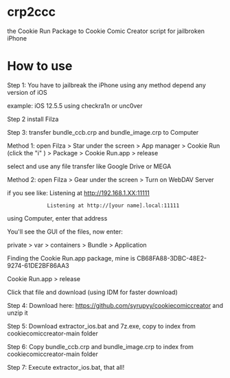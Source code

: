 # crp2ccc
the Cookie Run Package to Cookie Comic Creator script for jailbroken iPhone

# How to use
Step 1: You have to jailbreak the iPhone using any method depend any version of iOS

example: iOS 12.5.5 using checkra1n or unc0ver

Step 2 install Filza

Step 3: transfer bundle_ccb.crp and bundle_image.crp to Computer

Method 1: open Filza > Star under the screen > App manager > Cookie Run (click the "i" ) > Package > Cookie Run.app > release

select and use any file transfer like Google Drive or MEGA

Method 2: open Filza > Gear under the screen > Turn on WebDAV Server

if you see like: Listening at http://192.168.1.XX:11111

                 Listening at http://[your name].local:11111
                 
using Computer, enter that address

You'll see the GUI of the files, now enter:

private > var > containers > Bundle > Application

Finding the Cookie Run.app package, mine is CB68FA88-3DBC-48E2-9274-61DE2BF86AA3

Cookie Run.app > release

Click that file and download (using IDM for faster download)

Step 4: Download here: https://github.com/syrupyy/cookiecomiccreator and unzip it

Step 5: Download extractor_ios.bat and 7z.exe, copy to index from cookiecomiccreator-main folder

Step 6: Copy bundle_ccb.crp and bundle_image.crp to index from cookiecomiccreator-main folder

Step 7: Execute extractor_ios.bat, that all!
